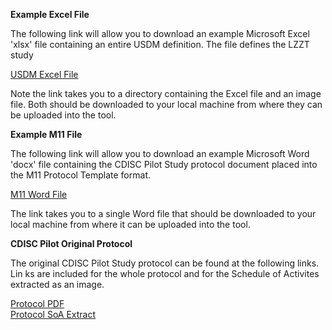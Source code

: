 **Example Excel File**

The following link will allow you to download an example Microsoft Excel 'xlsx' file containing an entire USDM definition. The file defines the LZZT study

<a href="https://github.com/data4knowledge/study_definitions_workbench/tree/main/docs/examples/Excel" target="_blank">USDM Excel File</a>

Note the link takes you to a directory containing the Excel file and an image file. Both should be downloaded to your local machine from where they can be uploaded into the tool.

**Example M11 File**

The following link will allow you to download an example Microsoft Word 'docx' file containing the CDISC Pilot Study protocol document placed into the M11 Protocol Template format.

<a href="https://github.com/data4knowledge/study_definitions_workbench/tree/main/docs/examples/M11/CDISC_Pilot_Study_ICH_M11.docx" target="_blank">M11 Word File</a>

The link takes you to a single Word file that should be downloaded to your local machine from where it can be uploaded into the tool.

**CDISC Pilot Original Protocol**

The original CDISC Pilot Study protocol can be found at the following links. Lin ks are included for the whole protocol and for the Schedule of Activites extracted as an image.

<a href="https://github.com/data4knowledge/usdm_data/blob/main/source_data/protocols/CDISC_Pilot/CDISC_Pilot_Study.pdf" target="_blank">Protocol PDF</a><br/>
<a href="https://github.com/data4knowledge/usdm_data/blob/main/source_data/protocols/CDISC_Pilot/CDISC_Pilot_Study_SoA.png" target="_blank">Protocol SoA Extract</a><br/>
